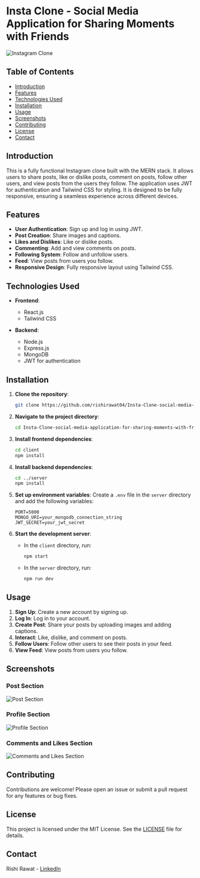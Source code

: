 # Insta Clone - Social Media Application for Sharing Moments with Friends

![Instagram Clone](InstaPost.png)

## Table of Contents

- [Introduction](#introduction)
- [Features](#features)
- [Technologies Used](#technologies-used)
- [Installation](#installation)
- [Usage](#usage)
- [Screenshots](#screenshots)
- [Contributing](#contributing)
- [License](#license)
- [Contact](#contact)

## Introduction

This is a fully functional Instagram clone built with the MERN stack. It allows users to share posts, like or dislike posts, comment on posts, follow other users, and view posts from the users they follow. The application uses JWT for authentication and Tailwind CSS for styling. It is designed to be fully responsive, ensuring a seamless experience across different devices.

## Features

- **User Authentication**: Sign up and log in using JWT.
- **Post Creation**: Share images and captions.
- **Likes and Dislikes**: Like or dislike posts.
- **Commenting**: Add and view comments on posts.
- **Following System**: Follow and unfollow users.
- **Feed**: View posts from users you follow.
- **Responsive Design**: Fully responsive layout using Tailwind CSS.

## Technologies Used

- **Frontend**:
  - React.js
  - Tailwind CSS

- **Backend**:
  - Node.js
  - Express.js
  - MongoDB
  - JWT for authentication

## Installation

1. **Clone the repository**:
    ```sh
    git clone https://github.com/rishirawat04/Insta-Clone-social-media-application-for-sharing-moments-with-friends-.git
    ```

2. **Navigate to the project directory**:
    ```sh
    cd Insta-Clone-social-media-application-for-sharing-moments-with-friends-
    ```

3. **Install frontend dependencies**:
    ```sh
    cd client
    npm install
    ```

4. **Install backend dependencies**:
    ```sh
    cd ../server
    npm install
    ```

5. **Set up environment variables**:
    Create a `.env` file in the `server` directory and add the following variables:
    ```env
    PORT=5000
    MONGO_URI=your_mongodb_connection_string
    JWT_SECRET=your_jwt_secret
    ```

6. **Start the development server**:
    - In the `client` directory, run:
      ```sh
      npm start
      ```
    - In the `server` directory, run:
      ```sh
      npm run dev
      ```

## Usage

1. **Sign Up**: Create a new account by signing up.
2. **Log In**: Log in to your account.
3. **Create Post**: Share your posts by uploading images and adding captions.
4. **Interact**: Like, dislike, and comment on posts.
5. **Follow Users**: Follow other users to see their posts in your feed.
6. **View Feed**: View posts from users you follow.

## Screenshots

### Post Section
![Post Section](instaPost.png)

### Profile Section
![Profile Section](InstaProfile.png)

### Comments and Likes Section
![Comments and Likes Section](InstaComment.png)

## Contributing

Contributions are welcome! Please open an issue or submit a pull request for any features or bug fixes.

## License

This project is licensed under the MIT License. See the [LICENSE](LICENSE) file for details.

## Contact

Rishi Rawat - [LinkedIn](https://www.linkedin.com/in/rishi-rawat-a6632a251/)
